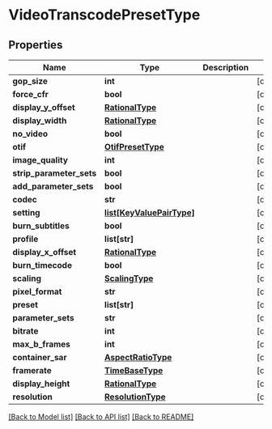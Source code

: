 # VideoTranscodePresetType

## Properties
Name | Type | Description | Notes
------------ | ------------- | ------------- | -------------
**gop_size** | **int** |  | [optional] 
**force_cfr** | **bool** |  | [optional] 
**display_y_offset** | [**RationalType**](RationalType.md) |  | [optional] 
**display_width** | [**RationalType**](RationalType.md) |  | [optional] 
**no_video** | **bool** |  | [optional] 
**otif** | [**OtifPresetType**](OtifPresetType.md) |  | [optional] 
**image_quality** | **int** |  | [optional] 
**strip_parameter_sets** | **bool** |  | [optional] 
**add_parameter_sets** | **bool** |  | [optional] 
**codec** | **str** |  | [optional] 
**setting** | [**list[KeyValuePairType]**](KeyValuePairType.md) |  | [optional] 
**burn_subtitles** | **bool** |  | [optional] 
**profile** | **list[str]** |  | [optional] 
**display_x_offset** | [**RationalType**](RationalType.md) |  | [optional] 
**burn_timecode** | **bool** |  | [optional] 
**scaling** | [**ScalingType**](ScalingType.md) |  | [optional] 
**pixel_format** | **str** |  | [optional] 
**preset** | **list[str]** |  | [optional] 
**parameter_sets** | **str** |  | [optional] 
**bitrate** | **int** |  | [optional] 
**max_b_frames** | **int** |  | [optional] 
**container_sar** | [**AspectRatioType**](AspectRatioType.md) |  | [optional] 
**framerate** | [**TimeBaseType**](TimeBaseType.md) |  | [optional] 
**display_height** | [**RationalType**](RationalType.md) |  | [optional] 
**resolution** | [**ResolutionType**](ResolutionType.md) |  | [optional] 

[[Back to Model list]](../README.md#documentation-for-models) [[Back to API list]](../README.md#documentation-for-api-endpoints) [[Back to README]](../README.md)


